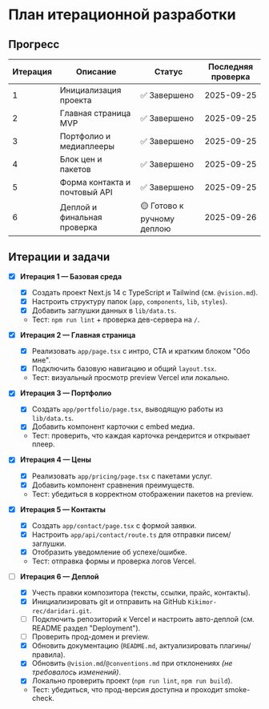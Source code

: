 # План итерационной разработки

## Прогресс
| Итерация | Описание | Статус | Последняя проверка |
| --- | --- | --- | --- |
| 1 | Инициализация проекта | ✅ Завершено | 2025-09-25 |
| 2 | Главная страница MVP | ✅ Завершено | 2025-09-25 |
| 3 | Портфолио и медиаплееры | ✅ Завершено | 2025-09-25 |
| 4 | Блок цен и пакетов | ✅ Завершено | 2025-09-25 |
| 5 | Форма контакта и почтовый API | ✅ Завершено | 2025-09-25 |
| 6 | Деплой и финальная проверка | 🟡 Готово к ручному деплою | 2025-09-26 |

## Итерации и задачи
- [x] **Итерация 1 — Базовая среда**
  - [x] Создать проект Next.js 14 с TypeScript и Tailwind (см. `@vision.md`).
  - [x] Настроить структуру папок (`app`, `components`, `lib`, `styles`).
  - [x] Добавить заглушки данных в `lib/data.ts`.
  - Тест: `npm run lint` + проверка дев-сервера на `/`.

- [x] **Итерация 2 — Главная страница**
  - [x] Реализовать `app/page.tsx` с интро, CTA и кратким блоком "Обо мне".
  - [x] Подключить базовую навигацию и общий `layout.tsx`.
  - Тест: визуальный просмотр preview Vercel или локально.

- [x] **Итерация 3 — Портфолио**
  - [x] Создать `app/portfolio/page.tsx`, выводящую работы из `lib/data.ts`.
  - [x] Добавить компонент карточки с embed медиа.
  - Тест: проверить, что каждая карточка рендерится и открывает плеер.

- [x] **Итерация 4 — Цены**
  - [x] Реализовать `app/pricing/page.tsx` с пакетами услуг.
  - [x] Добавить компонент сравнения преимуществ.
  - Тест: убедиться в корректном отображении пакетов на preview.

- [x] **Итерация 5 — Контакты**
  - [x] Создать `app/contact/page.tsx` с формой заявки.
  - [x] Настроить `app/api/contact/route.ts` для отправки писем/заглушки.
  - [x] Отобразить уведомление об успехе/ошибке.
  - Тест: отправка формы и проверка логов Vercel.

- [ ] **Итерация 6 — Деплой**
  - [x] Учесть правки композитора (тексты, ссылки, прайс, контакты).
  - [x] Инициализировать git и отправить на GitHub `Kikimor-rec/daridari.git`.
  - [ ] Подключить репозиторий к Vercel и настроить авто-деплой (см. README раздел "Deployment").
  - [ ] Проверить прод-домен и preview.
  - [x] Обновить документацию (`README.md`, актуализировать плагины/правила).
  - [x] Обновить `@vision.md`/`@conventions.md` при отклонениях *(не требовалось изменений)*.
  - [x] Локально проверить проект (`npm run lint`, `npm run build`).
  - Тест: убедиться, что прод-версия доступна и проходит smoke-check.
